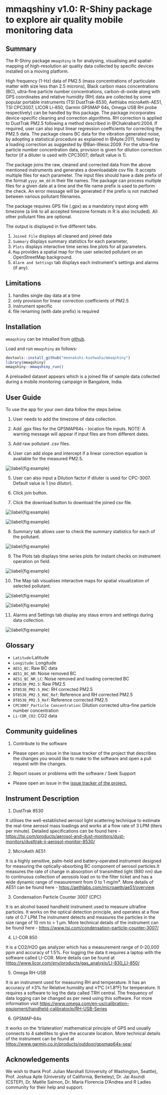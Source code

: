 
# mmaqshiny v1.0: R-Shiny package to explore air quality mobile monitoring data 

## Summary

The R-Shiny package `mmaqshiny` is for analysing, visualising and spatial-mapping of high-resolution air quality data collected by specific devices installed on a moving platform. 


High frequency (1-Hz) data of PM2.5 (mass concentrations of particulate matter with size less than 2.5 microns), Black carbon mass concentrations (BC), ultra-fine particle number concentrations, carbon-di-oxide along with GPS coordinates and relative humidity (RH) data are collected by some popular portable instruments (TSI DustTrak-8530, Aethlabs microAeth-AE51, TSI CPC3007, LICOR Li-850, Garmin GPSMAP 64s, Omega USB RH probe respectively) can be handled by this package. The package incorporates device-specific cleaning and correction algorithms. RH correction is applied to DustTrak PM2.5 following a method described in @Chakrabarti:2004. If required, user can also input linear regression coefficients for correcting the PM2.5 data. The package cleans BC data for the vibration generated noise, by adopting a statistical procedure as explained in @Apte:2011, followed by a loading correction as suggested by @Ban-Weiss:2009. For the ultra-fine particle number concentration data, provision is given for dilution correction factor (if a diluter is used with CPC3007; default value is 1). 


The package joins the raw, cleaned and corrected data from the above mentioned instruments and generates a downloadable csv file. It accepts multiple files for each parameter. The input files should have a date prefix of the format `yyyy_mm_dd` in their file names. The package can process multiple files for a given date at a time and the file name prefix is used to perform the check. An error message will be generated if the prefix is not matched between various pollutant filenames.


The package requires GPS file (.gpx) as a mandatory input along with timezone (a link to all accepted timezone formats in R is also included). All other pollutant files are optional.  


The output is displayed in five different tabs.

1) `Joined File` displays all cleaned and joined data 
2) `Summary` displays summary statistics for each parameter,
3)  `Plots` displays interactive  time series line plots for all parameters. 
4) `Map` provides a spatial map for the user selected pollutant on an OpenStreetMap background. 
5) `Alarm and Settings` tab displays each instrument's settings and alarms (if any).


## Limitations

1) handles single day data at a time
2) only provision for linear correction coefficients of PM2.5
3) instrument specific 
4) file renaming (with date prefix) is required


## Installation

`mmaqshiny` can be intsalled from [github](https://github.com/).

Load and run `mmaqshiny` as follows:

``` r
devtools::install_github("meenakshi-kushwaha/mmaqshiny")
library(mmaqshiny)
mmaqshiny::mmaqshiny_run()
```
A preloaded dataset appears which is a joined file of sample data collected during a mobile monitoring campaign in Bangalore, India.

## User Guide

To use the app for your own data follow the steps below.

1. User needs to add the timezone of data collection. 

2. Add .gpx files for the GPSMAP64s - location file inputs. NOTE: A warning message will appear if input files are from different dates. 

3. Add raw pollutant .csv files.

4. User can add slope and intercept if a linear correction equation is available for the measured PM2.5. 

![\label{fig:example}](Image1.JPG)

5. User can also input a Dilution factor if diluter is used for CPC-3007. Default value is 1 (no dilutor).

6. Click join button. 

7. Click the download button to download the joined csv file.

![\label{fig:example}](Image2.JPG)

![\label{fig:example}](Image3.JPG)

8. Summary tab allows user to check the summary statistics for each of the pollutant. 

![\label{fig:example}](Image4.JPG)

9. The Plots tab displays time series plots for instant checks on instrument operation on field. 

![\label{fig:example}](Image5.JPG)

10. The Map tab visualises interactive maps for spatial visualization of selected pollutant.

![\label{fig:example}](Image6.JPG)

![\label{fig:example}](Image7.JPG)

11. Alarms and Settings tab display any staus errors and settings during data collection. 

![\label{fig:example}](Image8.JPG)


## Glossary
- `Latitude`:Latitude
- `Longitude`: Longitude
- `AE51_BC`: Raw BC data 
- `AE51_BC_NR`: Noise removed BC 
- `AE51_BC_NR_LC`: Noise removed and loading corrected BC
- `DT8530_PM2.5`: Raw PM2.5
- `DT8530_PM2.5_RHC`: RH corrected PM2.5
- `DT8530_PM2.5_RHC_Ref`: Reference and RH corrected PM2.5
- `DT8530_PM2.5_Ref`: Reference corrected PM2.5
- `CPC3007_Particle Concentration`: Dilution corrected ultra-fine particle number concentration
- `Li-COR_CO2`: CO2 data


## Community guidelines

1. Contribute to the software

- Please open an issue in the issue tracker of the project that describes the changes you would like to make to the software and open a pull request with the changes.

2. Report issues or problems with the software / Seek Support

- Please open an issue in the [issue tracker of the project.](https://github.com/meenakshi-kushwaha/mmaqshiny/issues)



## Instrument Description

1. DustTrak 8530

It utilises the well-established aerosol light scattering technique to estimate the real-time aerosol mass loadings and works at a flow rate of 3 LPM (liters per minute). Detailed specifications can be found here - https://tsi.com/products/aerosol-and-dust-monitors/dust-monitors/dusttrak-ii-aerosol-monitor-8530/


2. MicroAeth AE51

It is a highly sensitive, palm-held and battery-operated instrument designed for measuring the optically-absorbing BC component of aerosol particles.It measures the rate of change in absorption of transmitted light (880 nm) due to continuous collection of aerosols load on to the filter ticket and has a wide dynamic range of measurement from 0 to 1 mg/m³. More details of AE51 can be found here -  https://aethlabs.com/microaeth/ae51/overview.

3. Condensation Particle Counter 3007 (CPC)

It is an alcohol based handheld instrument used to measure ultrafine particles. It works on the optical detection principle, and operates at a flow rate of 0.7 LPM.The instrument detects and measures the particles in the size range of 10 nm to > 1 µm.  More technical details of the instrument can be found here - https://www.tsi.com/condensation-particle-counter-3007/

4. LI-COR 850

It is a CO2/H2O gas analyzer which has a measurement range of 0-20,000 ppm and accuracy of 1.5%. For logging the data it requires a laptop with the software called LI-COR. More details can be found at https://www.licor.com/env/products/gas_analysis/LI-830_LI-850/ 

5. Omega RH-USB

It is an instrument used for measuring RH and temperature. It has an accuracy of ±3% for Relative humidity and  ±1°C (±1.8°F) for temperature. It requires a software to log the data called TRH central. The frequency of data logging can be changed as per need using this software. For more information visit https://www.omega.com/en-us/calibration-equipment/handheld-calibrator/p/RH-USB-Series

6. GPSMAP-64s

It works on the ‘trilateration’ mathematical principle of GPS and usually connects to 4 satellites to give the accurate location. More technical details of the instrument can be found at https://www.garmin.co.in/products/outdoor/gpsmap64s-sea/



## Acknowledgements

We wish to thank Prof. Julian Marshall (University of Washington, Seattle), Prof. Joshua Apte (University of California, Berkeley), Dr. Jai Asundi (CSTEP), Dr. Maëlle Salmon, Dr. María Florencia D’Andrea and R Ladies community for their help and support.





